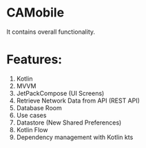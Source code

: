 # CAMobile

It contains overall functionality.

# Features:
1. Kotlin
1. MVVM
1. JetPackCompose (UI Screens)
1. Retrieve Network Data from API (REST API)
1. Database Room
1. Use cases
1. Datastore (New Shared Preferences)
1. Kotlin Flow
1. Dependency management with Kotlin kts